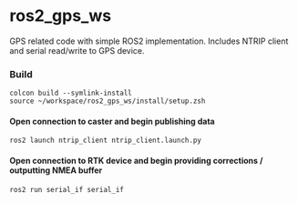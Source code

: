 # ros2_gps_ws
GPS related code with simple ROS2 implementation. Includes NTRIP client and serial read/write to GPS device.

### Build
```
colcon build --symlink-install
source ~/workspace/ros2_gps_ws/install/setup.zsh
```
#### Open connection to caster and begin publishing data
```
ros2 launch ntrip_client ntrip_client.launch.py 
```
#### Open connection to RTK device and begin providing corrections / outputting NMEA buffer 
```
ros2 run serial_if serial_if
```
